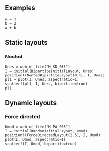 ## Examples

```@example
a = 1
b = 2
a + b
```

## Static layouts

### Nested

```@example
Unes = web_of_life("M_SD_033")
I = initial(BipartiteInitialLayout, Unes)
position!(NestedBipartiteLayout(0.4), I, Unes)
pl1 = plot(I, Unes, aspectratio=1)
scatter!(pl1, I, Unes, bipartite=true)
pl1
```

## Dynamic layouts

### Force directed

```@example
Umod = web_of_life("M_PA_003")
I = initial(RandomInitialLayout, Umod)
position!(ForceDirectedLayout(2.5), I, Umod)
plot(I, Umod, aspectratio=1)
scatter!(I, Umod, bipartite=true)
```
